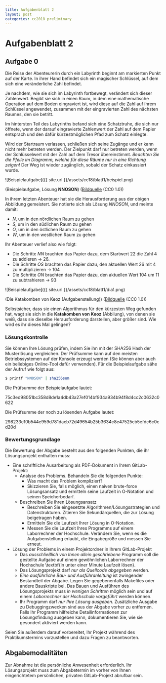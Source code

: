 ```yaml
---
title: Aufgabenblatt 2
layout: post
categories: cc2018_preliminary
---
```


# Aufgabenblatt 2

## Aufgabe 0

Die Reise der Abenteurerin durch ein Labyrinth beginnt am markierten 
Punkt auf der Karte.  In ihrer Hand befindet sich ein magischer Schlüssel, 
auf dem sich eine veränderliche Zahl befindet.

Je nachdem, wie sie sich im Labyrinth fortbewegt, verändert sich dieser 
Zahlenwert. Begibt sie sich in einen Raum, in dem eine mathematische 
Operation auf dem Boden eingraviert ist, wird diese auf die Zahl auf 
ihrem Schlüssel angewendet, zusammen mit der eingravierten Zahl des 
nächsten Raumes, den sie betritt.

Im hintersten Teil des Labyrinths befand sich eine Schatztruhe, die sich 
nur öffnete, wenn der darauf eingravierte Zahlenwert der Zahl auf dem Papier 
entsprach und den dafür kürzestmöglichen Pfad zum Schatz einlegte.

Wird der Startraum verlassen, schließen sich seine Zugänge und er kann 
nicht mehr betreten werden. Der Zielpunkt darf nur betreten werden, 
wenn der Schlüsselwert mit der Zahl auf dem Tresor übereinstimmt. 
*Beachten Sie die Pfeile im Diagramm, welche für diese Räume nur in eine Richtung zeigen!* 
Der Weg ist wieder zugänglich, sobald der Schatz einkassiert wurde.


![Beispielaufgabe]({{ site.url }}/assets/cc18/blatt1/beispiel.png)

(Beispielaufgabe, Lösung **NNOSON**)
([Bildquelle](https://openclipart.org/detail/43999/full-treasure-chest) (CC0 1.0))

In ihrem letzten Abenteuer hat sie die Herausforderung aus der obigen Abbildung 
gemeistert. Sie notierte sich als Lösung *NNOSON*, und meinte damit:

* *N*, um in den nördlichen Raum zu gehen
* *S*, um in den südlichen Raum zu gehen
* *O*, um in den östlichen Raum zu gehen
* *W*, um in den westlichen Raum zu gehen

Ihr Abenteuer verlief also wie folgt:

* Die Schritte *NN* brachten das Papier dazu, dem Startwert 22 die Zahl 4 zu addieren -> 26.
* Die Schritte *OS* brachten das Papier dazu, den aktuellen Wert 26 mit 4 zu multiplizieren -> 104
* Die Schritte *ON* brachten das Papier dazu, den aktuellen Wert 104 um 11 zu subtrahieren -> 93


![Beispielaufgabe]({{ site.url }}/assets/cc18/blatt1/dia1.png)

(Die Katakomben von Keoz (Aufgabenstellung))
([Bildquelle](https://openclipart.org/detail/43999/full-treasure-chest) (CC0 1.0))

Selbstsicher, dass sie einen Algorithmus für den kürzesten Weg gefunden hat, 
wagt sie sich in die **Katakomben von Keoz** (Abbilung), von denen sie weiß, 
dass sie dieselbe Herausforderung darstellen, aber größer sind. Wie wird es ihr dieses Mal gelingen? 

### Lösungskontrolle
Sie können Ihre Lösung prüfen, indem Sie ihn mit der SHA256 Hash der Musterlösung vergleichen.
Der Prüfsumme kann auf den meisten Betriebssystemen auf der Konsole erzeugt werden
(Sie können aber auch ein beliebiges Online-Tool dafür verwenden). 
Für die Beispielaufgabe sähe der Aufruf wie folgt aus:

``` bash
$ printf "NNOSON" | sha256sum
```
Die Prüfsumme der Beispielaufgabe lautet:

75c3ed98051bc358d8de1a4db43a27ef014bf934a934b94f8d4cc2c0632c0622

Die Prüfsumme der noch zu lösenden Aufgabe lautet:

298233c10b544e959d781daeb72d49654b25b3634c8e47525cb5efdc6c0cd20d



### Bewertungsgrundlage
Die Bewertung der Abgabe besteht aus den folgenden Punkten, die ihr Lösungsprojekt enthalten muss:

* Eine schriftliche Ausarbeitung als PDF-Dokument in Ihrem GitLab-Projekt:
  * Analyse des Problems. Behandeln Sie die folgenden Punkte:
    * Was macht das Problem kompliziert?
    * Skizzieren Sie, falls möglich, einen naiven brute-force Lösungsansatz und 
      ermitteln seine Laufzeit in O-Notation und seinen Speicherbedarf.
  * Beschreiben Sie ihren Lösungsansatz
    * Beschreiben Sie eingesetzte Algorithmen/Lösungsstrategien und Datenstrukturen. 
      Zitieren Sie Sekundärquellen, die zur Lösung beigetragen haben.
    * Ermitteln Sie die Laufzeit Ihrer Lösung in O-Notation.
    * Messen Sie die Laufzeit Ihres Programms auf einem Laborrechner der Hochschule. 
      Verändern Sie, wenn es die Aufgabenstellung erlaubt, die Eingabegröße und
      messen Sie erneut.
* Lösung der Problems in einem Projektordner in Ihrem GitLab-Projekt
  * Das *ausschließlich von Ihnen allein geschriebene* Programm soll die gestellte Aufgabe auf einem gewöhnlichen Laborrechner der Hochschule \textbf{in unter einer Minute Laufzeit lösen}.
  * Das Lösungsprojekt darf *nur als Quellcode abgegeben* werden. 
  * *Eine ausführliche Bau- und Ausführanleitung* ist zwingender Bestandteil der Abgabe. 
     Legen Sie gegebenenfalls Makefiles oder andere Bauskripte bei. Das Bauen und 
     Ausführen des Lösungsprojekts muss *in wenigen Schritten* möglich sein und 
     auf einem *Laborrechner der Hochschule vorgeführt* werden können.
  * Ihr Programm darf *nur Ihre Lösung ausgeben*. Zusätzliche Ausgabe zu Debuggingzwecken 
    sind aus der Abgabe vorher zu entfernen. Falls Ihr Programm hilfreiche Detailinformationen
    zur Lösungsfindung ausgeben kann, dokumentieren Sie, wie sie gesondert aktiviert werden kann.

Seien Sie außerdem darauf vorbereitet, Ihr Projekt während des Praktikumstermins vorzustellen und dazu Fragen zu beantworten.

## Abgabemodalitäten

Zur Abnahme ist die persönliche Anwesenheit erforderlich. Ihr Lösungsprojekt muss 
zum Abgabetermin im vorher von Ihnen eingerichtetem persönlichen, privaten 
GitLab-Projekt abrufbar sein.
